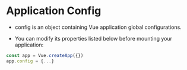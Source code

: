 # Application Config

* config is an object containing Vue application global configurations.

* You can modify its properties listed below before mounting your application:

```js
const app = Vue.createApp({})
app.config = {...}
```